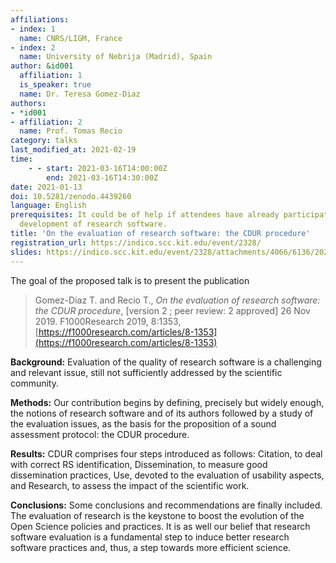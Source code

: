 ```yaml
---
affiliations:
- index: 1
  name: CNRS/LIGM, France
- index: 2
  name: University of Nebrija (Madrid), Spain
author: &id001
  affiliation: 1
  is_speaker: true
  name: Dr. Teresa Gomez-Diaz
authors:
- *id001
- affiliation: 2
  name: Prof. Tomas Recio
category: talks
last_modified_at: 2021-02-19
time:
    - - start: 2021-03-16T14:00:00Z
        end: 2021-03-16T14:30:00Z
date: 2021-01-13
doi: 10.5281/zenodo.4439260
language: English
prerequisites: It could be of help if attendees have already participated  in the
  development of research software.
title: 'On the evaluation of research software: the CDUR procedure'
registration_url: https://indico.scc.kit.edu/event/2328/
slides: https://indico.scc.kit.edu/event/2328/attachments/4066/6136/20210316_SORSE_TGD_TR.pdf
---
```


The goal of the proposed talk is to present the publication

> Gomez-Diaz T. and Recio T.,
> _On the evaluation of research software: the CDUR procedure_,
> [version 2 ; peer review: 2 approved] 26 Nov 2019.
> F1000Research 2019, 8:1353,
> [https://f1000research.com/articles/8-1353](https://f1000research.com/articles/8-1353)

**Background:** Evaluation of the quality of research software is a
challenging and relevant issue, still not sufficiently addressed by the
scientific community.

**Methods:** Our contribution begins by defining, precisely but widely
enough, the notions of research software and of its authors followed by
a study of the evaluation issues, as the basis for the proposition of a
sound assessment protocol: the CDUR procedure.

**Results:** CDUR comprises four steps introduced as follows: Citation, to
deal with correct RS identification, Dissemination, to measure good
dissemination practices, Use, devoted to the evaluation of usability
aspects, and Research, to assess the impact of the scientific work.

**Conclusions:** Some conclusions and recommendations are finally included.
The evaluation of research is the keystone to boost the evolution of the
Open Science policies and practices.  It is as well our belief that
research software evaluation is a fundamental step to induce better
research software practices and, thus, a step towards more efficient
science.
